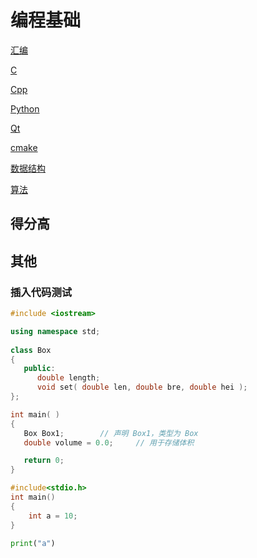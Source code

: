 # 编程基础


[汇编](01数学与编程/汇编.md)

[C](01数学与编程/C.md)

[Cpp](01数学与编程/Cpp.md)

[Python](01数学与编程/Python.md)

[Qt](01数学与编程/Qt.md)

[cmake](01数学与编程/cmake.md)

[数据结构](01数学与编程/数据结构.md)

[算法](01数学与编程/算法.md)



## 得分高


## 其他

### 插入代码测试


```cpp
#include <iostream>

using namespace std;
 
class Box
{
   public:
      double length;   
      void set( double len, double bre, double hei );
};

int main( )
{
   Box Box1;        // 声明 Box1，类型为 Box
   double volume = 0.0;     // 用于存储体积

   return 0;
}
```

```c
#include<stdio.h>
int main()
{
    int a = 10;
}

```



```python
print("a")

```






